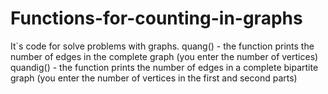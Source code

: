 # Functions-for-counting-in-graphs
It`s code for solve problems with graphs.
quang() - the function prints the number of edges in the complete graph (you enter the number of vertices)
quandig() - the function prints the number of edges in a complete bipartite graph (you enter the number of vertices in the first and second parts)
